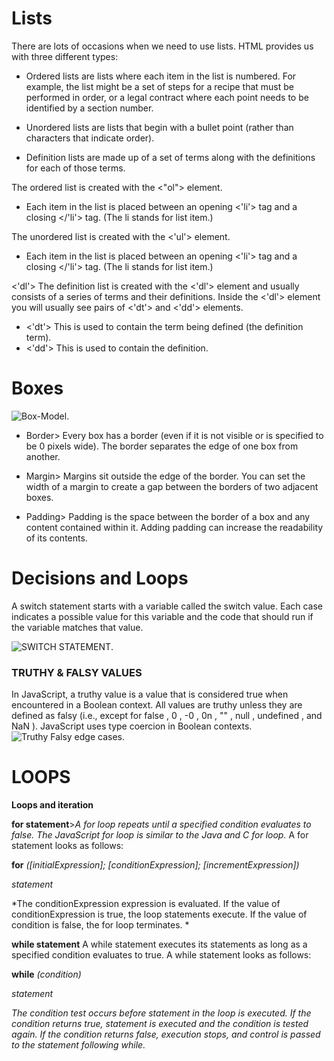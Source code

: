 # **Lists**
There are lots of occasions when we
need to use lists. HTML provides us with
three different types:
* Ordered lists are lists where each item in the list is
numbered. For example, the list might be a set of steps for
a recipe that must be performed in order, or a legal contract
where each point needs to be identified by a section
number.
- Unordered lists are lists that begin with a bullet point
(rather than characters that indicate order).
* Definition lists are made up of a set of terms along with the
definitions for each of those terms.

The ordered list is created with
the <"ol"> element.
+ Each item in the list is placed
between an opening <'li'> tag
and a closing </'li'> tag. (The li
stands for list item.)

The unordered list is created
with the <'ul'> element.
+ Each item in the list is placed
between an opening <'li'> tag
and a closing </'li'> tag. (The li
stands for list item.)

<'dl'>
The definition list is created with
the <'dl'> element and usually
consists of a series of terms and
their definitions.
Inside the <'dl'> element you will
usually see pairs of <'dt'> and
<'dd'> elements.
+ <'dt'>
This is used to contain the term
being defined (the definition
term).
+ <'dd'>
This is used to contain the
definition.

# Boxes
![Box-Model](https://miro.medium.com/max/700/0*5qeKw4RhW1BxgEMx.png).
+ Border>
Every box has a border (even if
it is not visible or is specified to
be 0 pixels wide). The border
separates the edge of one box
from another.

* Margin>
Margins sit outside the edge
of the border. You can set the
width of a margin to create a
gap between the borders of two
adjacent boxes.

- Padding>
Padding is the space between
the border of a box and any
content contained within it.
Adding padding can increase the
readability of its contents.

# Decisions and Loops
A switch statement starts with a
variable called the switch value.
Each case indicates a possible
value for this variable and the
code that should run if the
variable matches that value.

![SWITCH STATEMENT](https://cdn.educba.com/academy/wp-content/uploads/2019/10/php-Switch-Statement.png.webp).
### TRUTHY & FALSY VALUES
In JavaScript, a truthy value is a value that is considered true when encountered in a Boolean context. All values are truthy unless they are defined as falsy (i.e., except for false , 0 , -0 , 0n , "" , null , undefined , and NaN ). JavaScript uses type coercion in Boolean contexts.
![Truthy Falsy edge cases](https://miro.medium.com/max/700/1*s-FasudN5aSYnX2rDz75AA.jpeg).

# LOOPS 


**Loops and iteration**

**for statement**>*A for loop repeats until a specified condition evaluates to false. The JavaScript for loop is similar to the Java and C for loop.*
A for statement looks as follows:

**for** *([initialExpression]; [conditionExpression]; [incrementExpression])*

*statement*

*The conditionExpression expression is evaluated. If the value of conditionExpression is true, the loop statements execute. If the value of condition is false, the for loop terminates. *

**while statement**
A while statement executes its statements as long as a specified condition evaluates to true. A while statement looks as follows:

**while** *(condition)*
 
 *statement*

*The condition test occurs before statement in the loop is executed. If the condition returns true, statement is executed and the condition is tested again. If the condition returns false, execution stops, and control is passed to the statement following while.*
